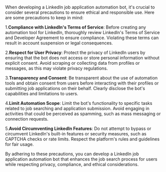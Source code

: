 
When developing a LinkedIn job application automation bot, it's crucial to consider several precautions to ensure ethical and responsible use. Here are some precautions to keep in mind:

1.**Compliance with LinkedIn's Terms of Service**: Before creating any automation tool for LinkedIn, thoroughly review LinkedIn's Terms of Service and Developer Agreement to ensure compliance. Violating these terms can result in account suspension or legal consequences.

2.**Respect for User Privacy**: Protect the privacy of LinkedIn users by ensuring that the bot does not access or store personal information without explicit consent. Avoid scraping or collecting data from profiles or messages, as this may violate privacy regulations.

3.**Transparency and Consent**: Be transparent about the use of automation tools and obtain consent from users before interacting with their profiles or submitting job applications on their behalf. Clearly disclose the bot's capabilities and limitations to users.

4.**Limit Automation Scope**: Limit the bot's functionality to specific tasks related to job searching and application submission. Avoid engaging in activities that could be perceived as spamming, such as mass messaging or connection requests.

5.**Avoid Circumventing LinkedIn Features**: Do not attempt to bypass or circumvent LinkedIn's built-in features or security measures, such as CAPTCHA checks or rate limits. Respect the platform's rules and guidelines for fair usage.

By adhering to these precautions, you can develop a LinkedIn job application automation bot that enhances the job search process for users while respecting privacy, compliance, and ethical considerations.
